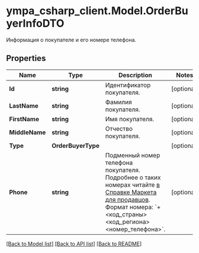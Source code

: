 # ympa_csharp_client.Model.OrderBuyerInfoDTO
Информация о покупателе и его номере телефона.

## Properties

Name | Type | Description | Notes
------------ | ------------- | ------------- | -------------
**Id** | **string** | Идентификатор покупателя. | [optional] 
**LastName** | **string** | Фамилия покупателя. | [optional] 
**FirstName** | **string** | Имя покупателя. | [optional] 
**MiddleName** | **string** | Отчество покупателя. | [optional] 
**Type** | **OrderBuyerType** |  | [optional] 
**Phone** | **string** | Подменный номер телефона покупателя. Подробнее о таких номерах читайте [в Справке Маркета для продавцов](https://yandex.ru/support2/marketplace/ru/orders/dbs/call#fake-number).  Формат номера: &#x60;+&lt;код_страны&gt;&lt;код_региона&gt;&lt;номер_телефона&gt;&#x60;.  | [optional] 

[[Back to Model list]](../README.md#documentation-for-models) [[Back to API list]](../README.md#documentation-for-api-endpoints) [[Back to README]](../README.md)


